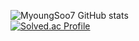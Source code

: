![MyoungSoo7 GitHub stats](https://github-readme-stats.vercel.app/api?username=MyoungSoo7&show_icons=true&theme=dark)  
[![Solved.ac Profile](http://mazassumnida.wtf/api/generate_badge?boj=iamipro)](https://solved.ac/iamipro)

<!--
**MyoungSoo7/MyoungSoo7** is a ✨ _special_ ✨ repository because its `README.md` (this file) appears on your GitHub profile.

Here are some ideas to get you started:

- 🔭 I’m currently working on ...
- 🌱 I’m currently learning ...
- 👯 I’m looking to collaborate on ...
- 🤔 I’m looking for help with ...
- 💬 Ask me about ...
- 📫 How to reach me: ...
- 😄 Pronouns: ...
- ⚡ Fun fact: ...
-->
